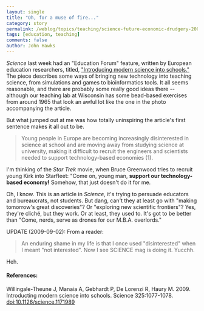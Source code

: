 ```yaml
---
layout: single 
title: "Oh, for a muse of fire..." 
category: story
permalink: /weblog/topics/teaching/science-future-economic-drudgery-2009.html
tags: [education, teaching] 
comments: false 
author: John Hawks 
---
```


<i>Science</i> last week had an "Education Forum" feature, written by European education researchers, titled, <a href="http://dx.doi.org/10.1126/science.1171989">"Introducing modern science into schools."</a> The piece describes some ways of bringing new technology into teaching science, from simulations and games to bioinformatics tools.  It all seems reasonable, and there are probably some really good ideas there -- although our teaching lab at Wisconsin has some bead-based exercises from around 1965 that look an awful lot like the one in the photo accompanying the article. 

But what jumped out at me was how totally uninspiring the article's first sentence makes it all out to be. 

<blockquote>Young people in Europe are becoming increasingly disinterested in science at school and are moving away from studying science at university, making it difficult to recruit the engineers and scientists needed to support technology-based economies (1).</blockquote>

I'm thinking of the <i>Star Trek</i> movie, when Bruce Greenwood tries to recruit young Kirk into Starfleet: "Come on, young man, <b>support our technology-based economy!</b> Somehow, that just doesn't do it for me. 

Oh, I know. This is an article in <i>Science</i>, it's trying to persuade educators and bureaucrats, not students. But dang, can't they at least go with "making tomorrow's great discoveries"? Or "exploring new scientific frontiers"? Yes, they're clich&eacute;, but they work. Or at least, they used to. It's got to be better than "Come, nerds, serve as drones for our M.B.A. overlords." 

UPDATE (2009-09-02): From a reader: 

<blockquote>An enduring shame in my life is that I once used "disinterested" when I meant "not interested".  Now I see SCIENCE mag is doing it.  Yucchh.</blockquote>

Heh. 


<h4>References:</h4>

<p class="cite">Willingale-Theune J, Manaia A, Gebhardt P, De Lorenzi R, Haury M. 2009. Introducting modern science into schools. Science 325:1077-1078. <a href="http://dx.doi.org/10.1126/science.1171989">doi:10.1126/science.1171989</a></p>




